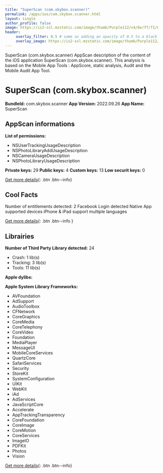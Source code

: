 ```yaml
---
title: "SuperScan (com.skybox.scanner)"
permalink: /apps/ios/com.skybox.scanner.html
layout: single
author_profile: false
image: https://is2-ssl.mzstatic.com/image/thumb/Purple112/v4/6e/ff/f1/6efff12d-551c-b9b3-797a-2fc650a54844/AppIcon-0-1x_U007emarketing-0-7-0-85-220.png/512x512bb.jpg
header: 
     overlay_filter: 0.5 # same as adding an opacity of 0.5 to a black background
     overlay_image: https://is2-ssl.mzstatic.com/image/thumb/Purple112/v4/6e/ff/f1/6efff12d-551c-b9b3-797a-2fc650a54844/AppIcon-0-1x_U007emarketing-0-7-0-85-220.png/512x512bb.jpg
---
```

SuperScan (com.skybox.scanner) AppScan description of the content of the iOS application SuperScan (com.skybox.scanner). This analysis is based on the Mobile App Tools : AppScore, static analysis, Audit and the Mobile Audit App Tool.

# SuperScan (com.skybox.scanner)

**BundleId:** com.skybox.scanner
**App Version:** 2022.09.26
**App Name:** SuperScan


## AppScan informations 

**List of permissions:** 
- NSUserTrackingUsageDescription
- NSPhotoLibraryAddUsageDescription
- NSCameraUsageDescription
- NSPhotoLibraryUsageDescription
  
  
**Private keys:** 29
**Public keys:** 4
**Custom keys:** 13
**Low securit keys:** 0
  
[Get more details](/pricing.html){: .btn .btn--info}

## Cool Facts

Number of entitlements detected: 2
Facebook Login detected
Native App
supported devices iPhone & iPad
support multiple languages
  
[Get more details](/pricing.html){: .btn .btn--info }

## Librairies 
**Number of Third Party Library detected:** 24
- Crash: 1 lib(s)
- Tracking: 3 lib(s)
- Tools: 11 lib(s)


**Apple dylibs:**


**Apple System Library Frameworks:**
- AVFoundation
- AdSupport
- AudioToolbox
- CFNetwork
- CoreGraphics
- CoreMedia
- CoreTelephony
- CoreVideo
- Foundation
- MediaPlayer
- MessageUI
- MobileCoreServices
- QuartzCore
- SafariServices
- Security
- StoreKit
- SystemConfiguration
- UIKit
- WebKit
- iAd
- AdServices
- JavaScriptCore
- Accelerate
- AppTrackingTransparency
- CoreFoundation
- CoreImage
- CoreMotion
- CoreServices
- ImageIO
- PDFKit
- Photos
- Vision


  
[Get more details](/pricing.html){: .btn .btn--info}

